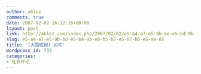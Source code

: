 ```yaml
---
author: abloz
comments: true
date: 2007-02-02 16:12:16+00:00
layout: post
link: http://abloz.com/index.php/2007/02/02/e5-a4-a7-e5-9b-bd-e5-b4-9b-e8-b5-b7-e5-87-b6-e5-ae-85/
slug: e5-a4-a7-e5-9b-bd-e5-b4-9b-e8-b5-b7-e5-87-b6-e5-ae-85
title: '[大国崛起] 凶宅'
wordpress_id: 735
categories:
- 社会评论
---
```



